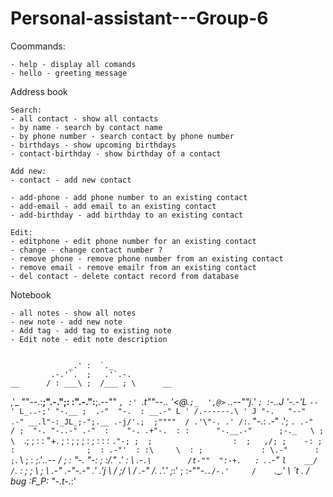 # Personal-assistant---Group-6

Coommands:

    - help - display all comands                   
    - hello - greeting message

Address book 

    Search:
    - all contact - show all contacts
    - by name - search by contact name
    - by phone number - search contact by phone number
    - birthdays - show upcoming birthdays
    - contact-birthday - show birthday of a contact

    Add new:
    - contact - add new contact

    - add-phone - add phone number to an existing contact
    - add-email - add email to an existing contact
    - add-birthday - add birthday to an existing contact

    Edit:
    - editphone - edit phone number for an existing contact
    - change - change contact number ? 
    - remove phone - remove phone number from an existing contact
    - remove email - remove emailr from an existing contact
    - del contact - delete contact record from database

Notebook

    - all notes - show all notes
    - new note - add new note
    - Add tag - add tag to existing note
    - Edit note - edit note description
    

                 _.' :  `._
             .-.'`.  ;   .'`.-.
    __      / : ___\ ;  /___ ; \      __
  ,'_ ""--.:__;".-.";: :".-.":__;.--"" _`,
  :' `.t""--.. '<@.`;_  ',@>` ..--""j.' `;
       `:-.._J '-.-'L__ `-- ' L_..-;'
         "-.__ ;  .-"  "-.  : __.-"
             L ' /.------.\ ' J
              "-.   "--"   .-"
             __.l"-:_JL_;-";.__
          .-j/'.;  ;""""  / .'\"-.
        .' /:`. "-.:     .-" .';  `.
     .-"  / ;  "-. "-..-" .-"  :    "-.
  .+"-.  : :      "-.__.-"      ;-._   \
  ; \  `.; ;                    : : "+. ;
  :  ;   ; ;                    : ;  : \:
 : `."-; ;  ;                  :  ;   ,/;
  ;    -: ;  :                ;  : .-"'  :
  :\     \  : ;             : \.-"      :
   ;`.    \  ; :            ;.'_..--  / ;
   :  "-.  "-:  ;          :/."      .'  :
     \       .-`.\        /t-""  ":-+.   :
      `.  .-"    `l    __/ /`. :  ; ; \  ;
        \   .-" .-"-.-"  .' .'j \  /   ;/
         \ / .-"   /.     .'.' ;_:'    ;
          :-""-.`./-.'     /    `.___.'
                \ `t  ._  /  bug :F_P:
                 "-.t-._:'
